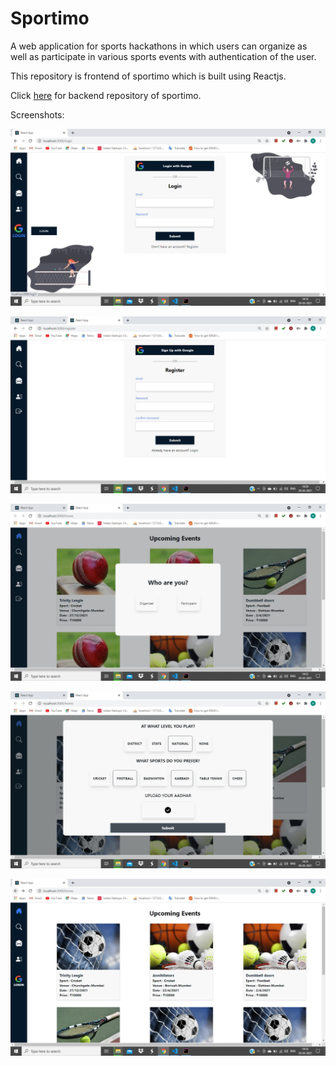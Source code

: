 # Sportimo

A web application for sports hackathons in which users can organize as
well as participate in various sports events with authentication of the
user.


This repository is frontend of sportimo which is built using Reactjs.

Click [here](https://github.com/chintan-27/IngenuousHackathonBackend) for backend repository of sportimo.

Screenshots:

![Image](/Screenshot/screen1.jpeg)

![Image](/Screenshot/screen2.jpeg)

![Image](/Screenshot/screen3.jpeg)

![Image](/Screenshot/screen4.jpeg)

![Image](/Screenshot/screen5.jpeg)

